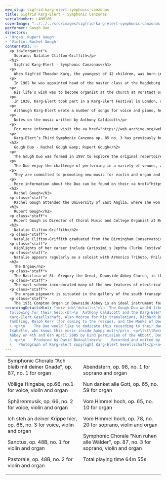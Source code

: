 ```yaml
---
new_slug: sigfrid-karg-elert-symphonic-canzonas
title: Sigfrid Karg-Elert - Symphonic Canzonas
serialNumber: LAMM186
coverImage: "../../../src/images/sigfrid-karg-elert-symphonic-canzonas.jpg"
performer: Gough Duo
directors:
- 'Organ: Rupert Gough'
- 'Violin: Rachel Gough'
contentHtml: |-
  <p id="organist">
    Soprano: Natalie Clifton-Griffith</p>
  <h1>
    Sigfrid Karg-Elert - Symphonic Canzonas</h1>
  <p>
    When Sigfrid Theodor Karg, the youngest of 12 children, was born in Oberndorf am Neckar (Germany) in 1877, his father, a book dealer, was already in poor health and having difficulty supporting the family. Constantly on the move, the family lived in many areas throughout German-speaking Europe. Sigfrid showed great promise as a composer at an early age and in 1896 went to the Leipzig Conservatory to study with Carl Reinecke, Salomon Jadassohn, and others.</p>
  <p>
    In 1902 he was appointed head of the master class at the Magdeburg Conservatory. Not happy at Magdeburg, he left teaching altogether and concentrated full-time on composition. Edvard Grieg recommended his work to several publishers resulting in performances from Busoni, Kreutzer, and Reger. By 1919 he returned to Leipzig to teach at the Leipzig Conservatory once more. A rather dark time in the composer’s life intervened between 1920 and 1926 when he was being criticized by some of his peers for not being nationalistic enough, and too cosmopolitan.</p>
  <p>
    His life’s wish was to become organist at the church at Vorstadt or Heiland, but some five attempts to secure these positions came to nothing. His association with the Avant-Garde, his improvisatory virtuosity, and his nonconformist tendencies may have been contributing factors.</p>
  <p>
    In 1930, Karg-Elert took part in a Karg-Elert Festival in London, and a year later he was asked to perform in the USA, where he presented more than twenty organ concerts. He was offered the position of organ teacher at the Carnegie Institute in Pittsburgh, but due to his failing health, he declined. He died on September 4, 1933, and was buried in the Leipzig Südfriedhof.</p>
  <p>
    Although Karg-Elert wrote a number of songs for voice and piano, he composed very few for voice and organ; these are of exceptional interest, not only for their imaginative word-setting but also for characteristically resourceful accompaniments.</p>
  <p>
    Notes on the music written by Anthony Caldicott</p>
  <p>
    For more information visit the <a href="https://web.archive.org/web/20120720021131/http://www..karg-elert-archive.org.uk/">Karg-Elert Archive</a>.</p>
  <p>
    Karg-Elert’s Third Symphonic Canzona op. 85 no. 3 has previously been recorded by the Gough Duo and the Girl Choristers of Wells Cathedral on the Lammas Records CD <a href="./avemaria.htm">Ave Maria</a>.</p>
  <h2>
    Gough Duo - Rachel Gough &amp; Rupert Gough</h2>
  <p>
    The Gough Duo was formed in 1997 to explore the original repertoire of music for violin and organ. Being the only regular violin and organ duo in Britain, their performances have aroused much interest and they now pursue their concert career across the U.K. and abroad. The Duo regularly tours the USA and has performed widely from New York to Dallas and Florida to Alaska. They have also been featured at a number of Music Festivals in England, Denmark and Italy.</p>
  <p>
    The Duo enjoy the challenge of performing in a variety of venues, and with organs ranging from 2-stop chamber instruments to 5-manual cathedral and concert organs. Critics have praised them for their ensemble and musical interpretations.</p>
  <p>
    They are committed to promoting new music for violin and organ and have had many pieces especially composed for them.</p>
  <p>
    More information about the Duo can be found on their <a href="https://web.archive.org/web/20120720021131/http://www.goughduo.co.uk/">website</a>.</p>
  <h2>
    Rachel Gough</h2>
  <p class="staff">
    Rachel Gough attended the University of East Anglia, where she won performance scholarships enabling her to study with Hugh Maguire, and graduated with First Class Honours in Music. With a scholarship from The Wall Trust she entered the Royal College of Music, studying with Frances Mason. She graduated in 1997 with an MMus Degree in Advanced Performance. Rachel is a violin tutor at Wells Cathedral Specialist Music School, and performs and records regularly as a chamber and solo violinist.</p>
  <h2>
    Rupert Gough</h2>
  <p class="staff">
    Rupert Gough is Director of Choral Music and College Organist at Royal Holloway, University of London. After 11 years as Assistant Organist at Wells Cathedral he is increasingly in demand as a choral and orchestral conductor and has conducted performances with Julian Lloyd Webber, Wayne Marshall, James Bowman, Emma Kirkby and Anthony Rolfe Johnson. At the 2001 St. Alban's International Organ competition he was awarded Third Prize. He also teaches organ at Wells Cathedral Specialist Music School where he has prepared a number of pupils for Oxbridge scholarships and study in Conservatoires. Rupert has been involved in some thirty commercial recordings as an organ soloist, accompanist, harpsichordist and conductor on many labels.</p>
  <h2>
    Natalie Clifton-Griffith</h2>
  <p class="staff">
    Natalie Clifton-Griffith graduated from the Birmingham Conservatoire in 1996 with First Class Honours and the Graduates Year Prize and received Honorary Membership in 2002. She completed her training at The Royal College of Music with Elizabeth Robson during which time she won the 1998 Bach Handel Competition, 2nd Prize at Great Elm Vocal Awards and was a finalist in the 1997 Lies Askonas Competition. Since being awarded 2nd Prize at The First London Handel Festival Singing Competition in 2002, Natalie is gaining a growing reputation for her performances from the Baroque and Classical repertoire.</p>
  <p class="staff">
    Highlights of her career include Carissimi's Jeptha (Turku Festival, Finland), Bach's Magnificat (Barbican Hall, ECO), St John Passion (Hanover Band), Mass in B Minor (Lyon and Tudeley Festivals), Cantata 209 Non sa che sia dolore (Purcell Room), Cantata 82a Ich Habe Genug (Exeter Cathedral) and Messiah most recently at the Winchester Festival. Performances at the 2003 London Handel Festival included Dafne in the staged cantata Apollo e Dafne and Cleopatra in the oratorio Alexander Balus.</p>
  <p class="staff">
    Natalie appears regularly as a soloist with Armonico Tributo, Philomela (Madrid and The Canary Islands), Quintessential (Warwick Early Music Festival), The English Concert (Biber Missa Christi Resurgentis, Handel's Dixit Dominus, QEH and Bath Festival and Vivaldi's Gloria) and Ex Cathedra on CD and concerts including Lalande's Dies Irae (BBC Proms), Bach's Mass in B minor (Festival de Musique Ancienne de Lyon), Handel's Solomon and Purcell's Fairy Queen (Symphony Hall).</p>
  <h2>
    The Organ</h2>
  <p class="staff">
    The Basilica of St. Gregory the Great, Downside Abbey Church, is the largest, and arguably the finest, of the 'neo-Gothic', post-Reformation catholic churches in England. The present organ is the third instrument installed in the building and was by the John Compton Organ Company in 1931. The organ was regularly heard on BBC radio broadcasts given by Dom Gregory Murray.</p>
  <p class="staff">
    The vast scheme incorporated many of the new features of electrical pipe-organ technology then available, such as sophisticated extension principles, luminous stop-buttons, double-touch keys and pistons and sustainers. The Downside organ is recognized as being one of the finest surviving examples of John Compton's abilities both as a tonal designer and as an organ engineer. Using the extension system, Compton demonstrated that, by adherence to strict disciplines, it was possible for such an instrument to succeed and that the effect could be musical. From what, conventionally, would be classed as a small organ, artistically produced pipe tones could be combined to create other sounds, equally satisfying, without resorting to extra separate stops. Undoubtedly the fine acoustic of the Abbey Church also helps the sounds of the instrument to combine to great effect.</p>
  <p class="staff">
    The organ pipework is situated in the gallery of the south transept behind an oak screen designed by Giles Gilbert Scott and the entire organ is enclosed in three expressive chambers: Great/Choir, Swell/solo and Tubas. The console is situated at the front of the nave and is made using timber from H.M.S. Bellerophon which was used to transport Napoleon after Waterloo.</p>
  <p class="staff">
    The 1931 Compton Organ in Downside Abbey is an ideal instrument for the music of Karg-Elert. The wide range of dynamics, orchestral expression, ethereal effects and unusual tone combinations indicated in the score can all be achieved effectively on this organ in the Abbey's reverberant acoustic. The organ is one of the finest surviving examples of this form of extension organ and dates from the period when Karg-Elert himself came to England for a festival of his music. Sadly the organ is in need of restoration and it is hoped that the imperfections in tuning and voicing and noise of action and blowers will not detract from the performance.</p>
recordingDetailsHtml: "<div id=\"details\">\n  The Gough Duo would like to thank the
  following for their help:<br>\n  Anthony Caldicott and the Karg-Elert Archive, the
  Karg-Elert Gesellschaft, Alan Moorse for his translations, Richard Barnes, Chris
  Tambling, Ralph Kerr (for coming to the rescue), and the Monks of Downside Abbey.\n
  \ <p>\n    The Duo would like to dedicate this recording to their daughter Madeleine
  Isabelle, who knows this music inside &amp; out!</p>\n  <p>\t\t\tRecorded in Downside
  Abbey on 4th and 6th April 2005 by kind permission of the Abbott, Dom Richard Yeo</p>\n
  \ <p>\n    Produced by David Bednall<br>\n    Recorded and edited by Lance Andrews<br>\n
  \   Photograph of Karg-Elert copyright Karg-Elert Gesellschaft</p>\n</div>"
---
```


<table class="tracktable">
  <tbody>
    <tr>
      <td class="column1">
        <span class="composer">Symphonic Chorale “Ach bleib mit deiner Gnade”, op. 87, no. 1</span> for organ
        <p>
          <span class="composer">Völlige Hingabe, op.66, no.1</span> for voice, violin and organ </p>
        <p>
          <span class="composer">Sphärenmusik, op. 66, no. 2</span> for voice, violin and organ</p>
        <p>
          <span class="composer">Ich steh an deiner Krippe hier, op. 66, no. 3</span> for voice, violin and organ</p>
        <p>
          <span class="composer">Sanctus, op. 48B, no. 1</span> for violin and organ</p>
        <p>
          <span class="composer">Pastorale, op. 48B, no. 2</span> for violin and organ</p>
      </td>
      <td class="column2">
        <span class="composer">Abendstern, op. 98, no. 1</span> for soprano and organ
        <p>
          <span class="composer">Nun danket alle Gott, op. 65, no. 59</span> for organ</p>
        <p>
          <span class="composer">Vom Himmel hoch, op. 65, no. 10 </span>for organ</p>
        <p>
          <span class="composer">Vom Himmel hoch, op. 78, no. 20</span> for soprano, violin and organ</p>
        <p>
          <span class="composer">Symphonic Chorale “Nun ruhen alle Wälder”, op. 87, no. 3 </span>for soprano, violin and organ</p>
        <p>
          <span id="playingtime">Total playing time 64m 55s</span></p>
      </td>
    </tr>
  </tbody>
</table>
